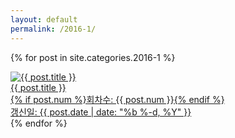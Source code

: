 ```yaml
---
layout: default
permalink: /2016-1/
---
```

{% for post in site.categories.2016-1 %}
<div class="img">
<a href="{{ post.url | prepend: site.baseurl }}">
<img src="{{ post.img }}" alt="{{ post.title }}">
<div id="img_text">{{ post.title }}
<div class="img_text">{% if post.num %}회차수: {{ post.num }}{% endif %}</div>
<div class="img_text">갱신일: {{ post.date | date: "%b %-d, %Y" }}</div></div>
</div></a>
</div>
{% endfor %}